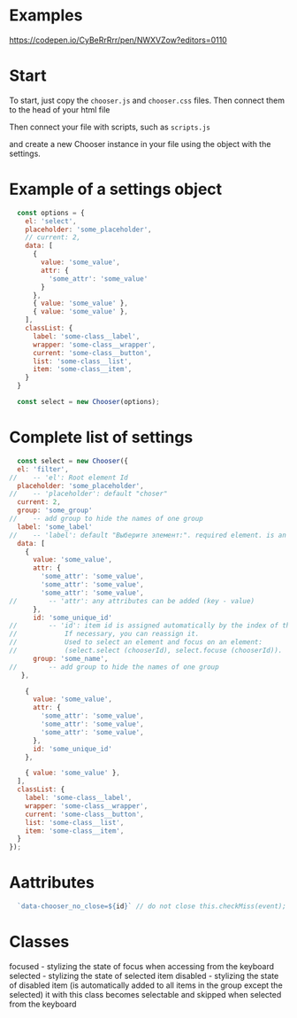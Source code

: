 # Examples
  https://codepen.io/CyBeRrRrr/pen/NWXVZow?editors=0110

# Start
  To start, just copy the `chooser.js` and `chooser.css` files.
  Then connect them to the head of your html file

  <script defer="defer" src="chooser.js"></script>
  <link href="chooser.css" rel="stylesheet">

  Then connect your file with scripts, such as `scripts.js`
  <script defer="defer" src="scripts.js"></script>

  and create a new Chooser instance in your file using the object with the settings.

# Example of a settings object
```js
  const options = {
    el: 'select',
    placeholder: 'some_placeholder',
    // current: 2,
    data: [
      {
        value: 'some_value',
        attr: {
          'some_attr': 'some_value'
        }
      },
      { value: 'some_value' },
      { value: 'some_value' },
    ],
    classList: {
      label: 'some-class__label',
      wrapper: 'some-class__wrapper',
      current: 'some-class__button',
      list: 'some-class__list',
      item: 'some-class__item',
    }
  }

  const select = new Chooser(options);
```

# Complete list of settings
```js
  const select = new Chooser({
  el: 'filter',
//    -- 'el': Root element Id
  placeholder: 'some_placeholder',
//    -- 'placeholder': default "choser"
  current: 2,
  group: 'some_group'
//    -- add group to hide the names of one group
  label: 'some_label'
//    -- 'label': default "Выберите элемент:". required element. is an ARIA lable
  data: [
    {
      value: 'some_value',
      attr: {
        'some_attr': 'some_value',
        'some_attr': 'some_value',
        'some_attr': 'some_value',
//        -- 'attr': any attributes can be added (key - value)
      },
      id: 'some_unique_id'
//        -- 'id': item id is assigned automatically by the index of the item in the array.
//            If necessary, you can reassign it.
//            Used to select an element and focus on an element:
//            (select.select (chooserId), select.focuse (chooserId)).
      group: 'some_name',
//        -- add group to hide the names of one group
   },

    {
      value: 'some_value',
      attr: {
        'some_attr': 'some_value',
        'some_attr': 'some_value',
        'some_attr': 'some_value',
      },
      id: 'some_unique_id'
    },

    { value: 'some_value' },
  ],
  classList: {
    label: 'some-class__label',
    wrapper: 'some-class__wrapper',
    current: 'some-class__button',
    list: 'some-class__list',
    item: 'some-class__item',
  }
});
```
#  Aattributes
```js
  `data-chooser_no_close=${id}` // do not close this.checkMiss(event);
```
#  Classes
  focused - stylizing the state of focus when accessing from the keyboard
  selected - stylizing the state of selected item
  disabled - stylizing the state of disabled item
            (is automatically added to all items in the group except the selected)
            it with this class becomes selectable and skipped when selected from the keyboard
